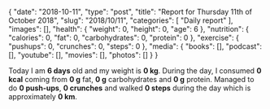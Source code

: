 {
    "date": "2018-10-11",
    "type": "post",
    "title": "Report for Thursday 11th of October 2018",
    "slug": "2018\/10\/11",
    "categories": [
        "Daily report"
    ],
    "images": [],
    "health": {
        "weight": 0,
        "height": 0,
        "age": 6
    },
    "nutrition": {
        "calories": 0,
        "fat": 0,
        "carbohydrates": 0,
        "protein": 0
    },
    "exercise": {
        "pushups": 0,
        "crunches": 0,
        "steps": 0
    },
    "media": {
        "books": [],
        "podcast": [],
        "youtube": [],
        "movies": [],
        "photos": []
    }
}

Today I am <strong>6 days</strong> old and my weight is <strong>0 kg</strong>. During the day, I consumed <strong>0 kcal</strong> coming from <strong>0 g</strong> fat, <strong>0 g</strong> carbohydrates and <strong>0 g</strong> protein. Managed to do <strong>0 push-ups</strong>, <strong>0 crunches</strong> and walked <strong>0 steps</strong> during the day which is approximately <strong>0 km</strong>.
